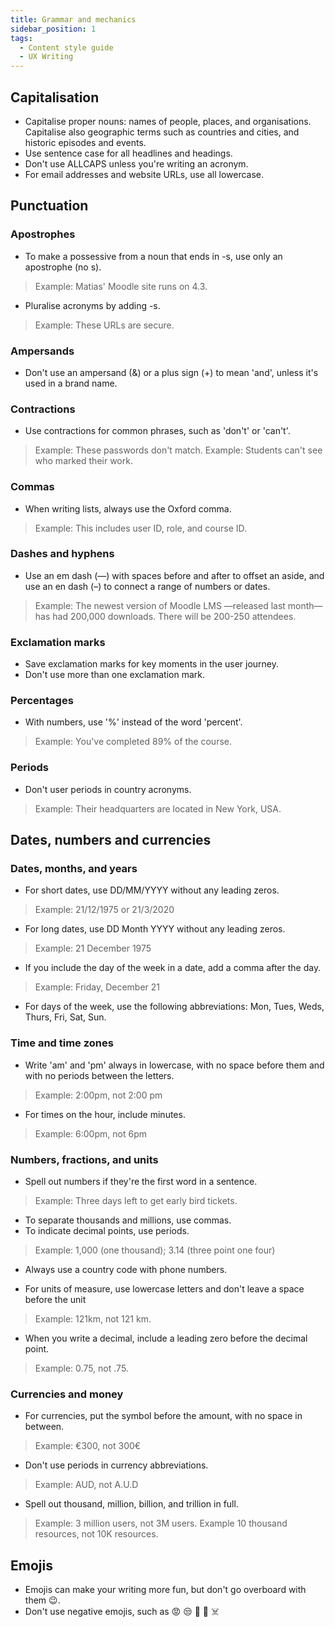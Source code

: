 ```yaml
---
title: Grammar and mechanics
sidebar_position: 1
tags:
  - Content style guide
  - UX Writing
---
```


## Capitalisation

- Capitalise proper nouns: names of people, places, and organisations. Capitalise also geographic terms such as countries and cities, and historic episodes and events.
- Use sentence case for all headlines and headings.
- Don't use ALLCAPS unless you're writing an acronym.
- For email addresses and website URLs, use all lowercase.

## Punctuation

### Apostrophes

- To make a possessive from a noun that ends in -s, use only an apostrophe (no s).

> Example: Matias' Moodle site runs on 4.3.

- Pluralise acronyms by adding -s.

> Example: These URLs are secure.

### Ampersands

- Don't use an ampersand (&) or a plus sign (+) to mean 'and', unless it's used in a brand name.

### Contractions

- Use contractions for common phrases, such as 'don't' or 'can't'.

> Example: These passwords don't match.
> Example: Students can't see who marked their work.

### Commas

- When writing lists, always use the Oxford comma.

> Example: This includes user ID, role, and course ID.

### Dashes and hyphens

- Use an em dash (—) with spaces before and after to offset an aside, and use an en dash (–) to connect a range of numbers or dates.

> Example: The newest version of Moodle LMS —released last month— has had 200,000 downloads.
> There will be 200-250 attendees.

### Exclamation marks

- Save exclamation marks for key moments in the user journey.
- Don't use more than one exclamation mark.

### Percentages

- With numbers, use '%' instead of the word 'percent'.

> Example: You've completed 89% of the course.

### Periods

- Don't user periods in country acronyms.

> Example: Their headquarters are located in New York, USA.

## Dates, numbers and currencies

### Dates, months, and years

- For short dates, use DD/MM/YYYY without any leading zeros.

> Example: 21/12/1975 or 21/3/2020

- For long dates, use DD Month YYYY without any leading zeros.

> Example: 21 December 1975

- If you include the day of the week in a date, add a comma after the day.

> Example: Friday, December 21

- For days of the week, use the following abbreviations: Mon, Tues, Weds, Thurs, Fri, Sat, Sun.

### Time and time zones

- Write 'am' and 'pm' always in lowercase, with no space before them and with no periods between the letters.

> Example: 2:00pm, not 2:00 pm

- For times on the hour, include minutes.

> Example: 6:00pm, not 6pm

### Numbers, fractions, and units

- Spell out numbers if they're the first word in a sentence.

> Example: Three days left to get early bird tickets.

- To separate thousands and millions, use commas.
- To indicate decimal points, use periods.

> Example: 1,000 (one thousand); 3.14 (three point one four)

- Always use a country code with phone numbers.

- For units of measure, use lowercase letters and don't leave a space before the unit

> Example: 121km, not 121 km.

- When you write a decimal, include a leading zero before the decimal point.

> Example: 0.75, not .75.

### Currencies and money

- For currencies, put the symbol before the amount, with no space in between.

> Example: €300, not 300€

- Don't use periods in currency abbreviations.

> Example: AUD, not A.U.D

- Spell out thousand, million, billion, and trillion in full.

> Example: 3 million users, not 3M users.
> Example 10 thousand resources, not 10K resources.

## Emojis

- Emojis can make your writing more fun, but don't go overboard with them :wink:.
- Don't use negative emojis, such as 😡 😒 🤢 👹 ☠️

<!-- cspell:ignore ALLCAPS Matias -->
